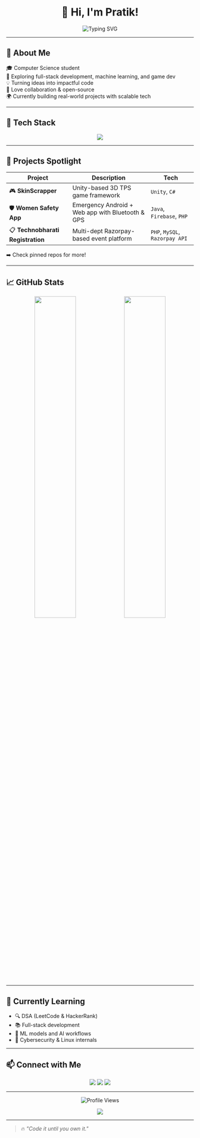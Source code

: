 <h1 align="center">👋 Hi, I'm Pratik!</h1>

<p align="center">
  <img src="https://readme-typing-svg.herokuapp.com?font=Fira+Code&weight=600&size=22&pause=1000&center=true&vCenter=true&width=435&lines=Computer+Science+Student;Tech+Enthusiast+%F0%9F%9A%80;Lover+of+Code+%26+Logic;Open+Source+Contributor" alt="Typing SVG" />
</p>

---

## 💫 About Me

🎓 Computer Science student  
🚀 Exploring full-stack development, machine learning, and game dev  
💡 Turning ideas into impactful code  
🤝 Love collaboration & open-source  
🌍 Currently building real-world projects with scalable tech  

---

## 🧰 Tech Stack

<p align="center">
  <img src="https://skillicons.dev/icons?i=cpp,python,java,js,html,css,react,nodejs,express,qt,tailwind,mysql,mongodb,git,github,linux,vscode,unity,docker" />
</p>

---

## 🚀 Projects Spotlight

| Project | Description | Tech |
|--------|-------------|------|
| 🎮 **SkinScrapper** | Unity-based 3D TPS game framework | `Unity`, `C#` |
| 🛡️ **Women Safety App** | Emergency Android + Web app with Bluetooth & GPS | `Java`, `Firebase`, `PHP` |
| 📋 **Technobharati Registration** | Multi-dept Razorpay-based event platform | `PHP`, `MySQL`, `Razorpay API` |

➡️ Check pinned repos for more!

---

## 📈 GitHub Stats

<p align="center">
  <img src="https://github-readme-stats.vercel.app/api?username=yourusername&show_icons=true&theme=tokyonight&hide_border=true" width="47%" />
  <img src="https://github-readme-stats.vercel.app/api/top-langs/?username=yourusername&layout=compact&theme=tokyonight&hide_border=true" width="47%" />
</p>

---

## 🧠 Currently Learning

- 🔍 DSA (LeetCode & HackerRank)
- 📚 Full-stack development
- 🧠 ML models and AI workflows
- 🔐 Cybersecurity & Linux internals

---

## 📫 Connect with Me

<p align="center">
  <a href="https://github.com/yourusername"><img src="https://img.shields.io/badge/GitHub-100000?style=for-the-badge&logo=github&logoColor=white"/></a>
  <a href="#"><img src="https://img.shields.io/badge/Portfolio-24292e?style=for-the-badge&logo=firefox&logoColor=white"/></a>
  <a href="#"><img src="https://img.shields.io/badge/LinkedIn-0A66C2?style=for-the-badge&logo=linkedin&logoColor=white"/></a>
</p>

---

<p align="center">
  <img src="https://komarev.com/ghpvc/?username=yourusername&label=Profile+Views&color=brightgreen" alt="Profile Views" />
</p>

<p align="center"> 
  <img src="https://github-profile-trophy.vercel.app/?username=yourusername&theme=tokyonight&margin-w=10&no-bg=true" />
</p>

---

> 🔥 *"Code it until you own it."*

